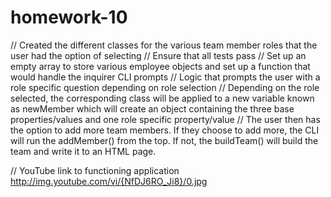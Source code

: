 # homework-10

// Created the different classes for the various team member roles that the user had the option of selecting
// Ensure that all tests pass
// Set up an empty array to store various employee objects and set up a function that would handle the inquirer CLI prompts
// Logic that prompts the user with a role specific question depending on role selection
// Depending on the role selected, the corresponding class will be applied to a new variable known as newMember which will create an object containing the three base properties/values and one role specific property/value
// The user then has the option to add more team members. If they choose to add more, the CLI will run the addMember() from the top. If not, the buildTeam() will build the team and write it to an HTML page.

// YouTube link to functioning application
http://img.youtube.com/vi/{NfDJ6RO_Ji8}/0.jpg